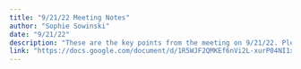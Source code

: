 ```yaml
---
title: "9/21/22 Meeting Notes"
author: "Sophie Sowinski"
date: "9/21/22"
description: "These are the key points from the meeting on 9/21/22. Please click the button below to access them."
link: "https://docs.google.com/document/d/1R5WJF2QMKEf6nVi2L-xurP04NI1xrRMlcV3Mt9gJLuI/edit?usp=sharing"
---
```

